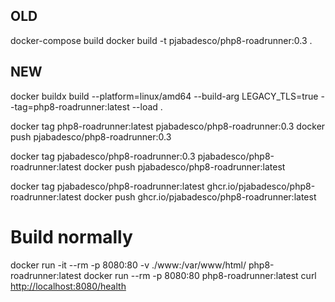 ## OLD

docker-compose build
docker build -t pjabadesco/php8-roadrunner:0.3 .

## NEW

docker buildx build --platform=linux/amd64 --build-arg LEGACY_TLS=true --tag=php8-roadrunner:latest --load .

docker tag php8-roadrunner:latest pjabadesco/php8-roadrunner:0.3
docker push pjabadesco/php8-roadrunner:0.3

docker tag pjabadesco/php8-roadrunner:0.3 pjabadesco/php8-roadrunner:latest
docker push pjabadesco/php8-roadrunner:latest

docker tag pjabadesco/php8-roadrunner:latest ghcr.io/pjabadesco/php8-roadrunner:latest
docker push ghcr.io/pjabadesco/php8-roadrunner:latest

# Build normally

docker run -it --rm -p 8080:80 -v ./www:/var/www/html/ php8-roadrunner:latest
docker run --rm -p 8080:80 php8-roadrunner:latest
curl <http://localhost:8080/health>
